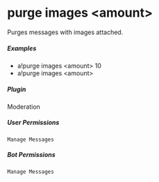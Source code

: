 # purge images &lt;amount&gt;

Purges messages with images attached.
			

##### Examples

* a!purge images &lt;amount&gt; 10
* a!purge images &lt;amount&gt; 


##### Plugin
Moderation


##### User Permissions
`Manage Messages`


##### Bot Permissions
`Manage Messages`
